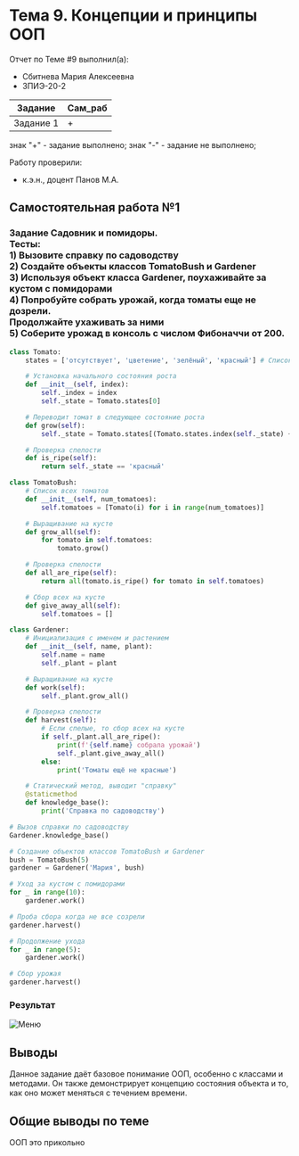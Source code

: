 # Тема 9. Концепции и принципы ООП
Отчет по Теме #9 выполнил(а):
- Сбитнева Мария Алексеевна
- ЗПИЭ-20-2

| Задание | Сам_раб |
| ------  | ------ |
| Задание 1 | + |

знак "+" - задание выполнено; знак "-" - задание не выполнено;

Работу проверили:
- к.э.н., доцент Панов М.А.

## Самостоятельная работа №1
### Задание Садовник и помидоры.<br>Тесты:<br>1) Вызовите справку по садоводству<br>2) Создайте объекты классов TomatoBush и Gardener<br>3) Используя объект класса Gardener, поухаживайте за кустом с помидорами<br>4) Попробуйте собрать урожай, когда томаты еще не дозрели.<br>Продолжайте ухаживать за ними<br>5) Соберите урожад в консоль с числом Фибоначчи от 200.

```python
class Tomato:
    states = ['отсутствует', 'цветение', 'зелёный', 'красный'] # Список стадий зрелости томата

    # Установка начального состояния роста
    def __init__(self, index):
        self._index = index
        self._state = Tomato.states[0]

    # Переводит томат в следующее состояние роста
    def grow(self):
        self._state = Tomato.states[(Tomato.states.index(self._state) + 1) % len(Tomato.states)]

    # Проверка спелости
    def is_ripe(self):
        return self._state == 'красный'

class TomatoBush:
    # Список всех томатов
    def __init__(self, num_tomatoes):
        self.tomatoes = [Tomato(i) for i in range(num_tomatoes)]

    # Выращивание на кусте
    def grow_all(self):
        for tomato in self.tomatoes:
            tomato.grow()

    # Проверка спелости
    def all_are_ripe(self):
        return all(tomato.is_ripe() for tomato in self.tomatoes)

    # Сбор всех на кусте
    def give_away_all(self):
        self.tomatoes = []

class Gardener:
    # Инициализация с именем и растением
    def __init__(self, name, plant):
        self.name = name
        self._plant = plant

    # Выращивание на кусте
    def work(self):
        self._plant.grow_all()

    # Проверка спелости
    def harvest(self):
        # Если спелые, то сбор всех на кусте
        if self._plant.all_are_ripe():
            print(f'{self.name} собрала урожай')
            self._plant.give_away_all()
        else:
            print('Томаты ещё не красные')

    # Статический метод, выводит "справку"
    @staticmethod
    def knowledge_base():
        print('Справка по садоводству')

# Вызов справки по садоводству
Gardener.knowledge_base()

# Создание объектов классов TomatoBush и Gardener
bush = TomatoBush(5)
gardener = Gardener('Мария', bush)

# Уход за кустом с помидорами
for _ in range(10):
    gardener.work()

# Проба сбора когда не все созрели
gardener.harvest()

# Продолжение ухода
for _ in range(5):
    gardener.work()

# Сбор урожая
gardener.harvest()

```

### Результат
![Меню](https://github.com/segamega-drive/software_engineering/blob/7ec83367700cbadfd323d5315093702252da844f/img/9.png)

## Выводы
Данное задание даёт базовое понимание ООП, особенно с классами и методами. Он также демонстрирует концепцию состояния объекта и то, как оно может меняться с течением времени.

## Общие выводы по теме
ООП это прикольно
